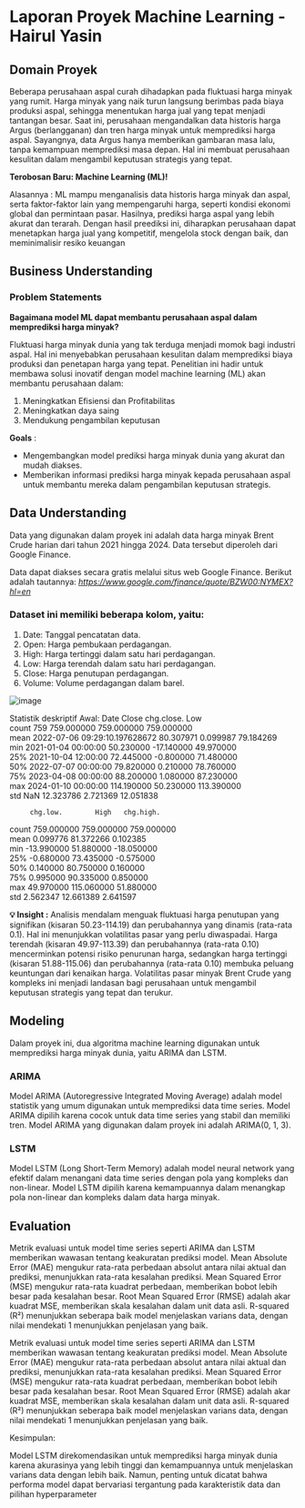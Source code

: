 # Laporan Proyek Machine Learning - Hairul Yasin
## Domain Proyek
Beberapa perusahaan aspal curah dihadapkan pada fluktuasi harga minyak yang rumit. Harga minyak yang naik turun langsung berimbas pada biaya produksi aspal, sehingga menentukan harga jual yang tepat menjadi tantangan besar. Saat ini, perusahaan mengandalkan data historis harga Argus (berlangganan) dan tren harga minyak untuk memprediksi harga aspal.  Sayangnya, data Argus hanya memberikan gambaran masa lalu, tanpa kemampuan memprediksi masa depan. Hal ini membuat perusahaan kesulitan dalam mengambil keputusan strategis yang tepat.

**Terobosan Baru: Machine Learning (ML)!**

Alasannya : ML mampu menganalisis data historis harga minyak dan aspal, serta faktor-faktor lain yang mempengaruhi harga, seperti kondisi ekonomi global dan permintaan pasar. Hasilnya, prediksi harga aspal yang lebih akurat dan terarah. Dengan hasil preediksi ini, diharapkan perusahaan dapat menetapkan harga jual yang kompetitif, mengelola stock dengan baik, dan meminimalisir resiko keuangan

## Business Understanding

### Problem Statements

**Bagaimana model ML dapat membantu perusahaan aspal dalam memprediksi harga minyak?**

Fluktuasi harga minyak dunia yang tak terduga menjadi momok bagi industri aspal. Hal ini menyebabkan perusahaan kesulitan dalam memprediksi biaya produksi dan penetapan harga yang tepat. Penelitian ini hadir untuk membawa solusi inovatif dengan model machine learning (ML) akan membantu perusahaan dalam:
1. Meningkatkan Efisiensi dan Profitabilitas
2. Meningkatkan daya saing
3. Mendukung pengambilan keputusan

**Goals** :
- Mengembangkan model prediksi harga minyak dunia yang akurat dan mudah diakses.
- Memberikan informasi prediksi harga minyak kepada perusahaan aspal untuk membantu mereka dalam pengambilan keputusan strategis.

## Data Understanding

Data yang digunakan dalam proyek ini adalah data harga minyak Brent Crude harian dari tahun 2021 hingga 2024. Data tersebut diperoleh dari Google Finance.

Data dapat diakses secara gratis melalui situs web Google Finance. Berikut adalah tautannya: _https://www.google.com/finance/quote/BZW00:NYMEX?hl=en_

### Dataset ini memiliki beberapa kolom, yaitu:
1. Date: Tanggal pencatatan data.
2. Open: Harga pembukaan perdagangan.
3. High: Harga tertinggi dalam satu hari perdagangan.
4. Low: Harga terendah dalam satu hari perdagangan.
5. Close: Harga penutupan perdagangan.
6. Volume: Volume perdagangan dalam barel.

![image](https://github.com/hairulysin/streamlitDashboard/assets/90087096/85e9a047-af49-4961-94ca-4a6f0ad32acf)

Statistik deskriptif Awal:
                                Date       Close  chg.close.         Low  \
count                            759  759.000000  759.000000  759.000000   
mean   2022-07-06 09:29:10.197628672   80.307971    0.099987   79.184269   
min              2021-01-04 00:00:00   50.230000  -17.140000   49.970000   
25%              2021-10-04 12:00:00   72.445000   -0.800000   71.480000   
50%              2022-07-07 00:00:00   79.820000    0.210000   78.760000   
75%              2023-04-08 00:00:00   88.200000    1.080000   87.230000   
max              2024-01-10 00:00:00  114.190000   50.230000  113.390000   
std                              NaN   12.323786    2.721369   12.051838   

         chg.low.        High   chg.high.  
count  759.000000  759.000000  759.000000  
mean     0.099776   81.372266    0.102385  
min    -13.990000   51.880000  -18.050000  
25%     -0.680000   73.435000   -0.575000  
50%      0.140000   80.750000    0.160000  
75%      0.995000   90.335000    0.850000  
max     49.970000  115.060000   51.880000  
std      2.562347   12.661389    2.641597  

**💡 Insight :**
Analisis mendalam menguak fluktuasi harga penutupan yang signifikan (kisaran 50.23-114.19) dan perubahannya yang dinamis (rata-rata 0.1). Hal ini menunjukkan volatilitas pasar yang perlu diwaspadai. Harga terendah (kisaran 49.97-113.39) dan perubahannya (rata-rata 0.10) mencerminkan potensi risiko penurunan harga, sedangkan harga tertinggi (kisaran 51.88-115.06) dan perubahannya (rata-rata 0.10) membuka peluang keuntungan dari kenaikan harga. Volatilitas pasar minyak Brent Crude yang kompleks ini menjadi landasan bagi perusahaan untuk mengambil keputusan strategis yang tepat dan terukur. 

## Modeling
Dalam proyek ini, dua algoritma machine learning digunakan untuk memprediksi harga minyak dunia, yaitu ARIMA dan LSTM.

### ARIMA
Model ARIMA (Autoregressive Integrated Moving Average) adalah model statistik yang umum digunakan untuk memprediksi data time series. Model ARIMA dipilih karena cocok untuk data time series yang stabil dan memiliki tren. Model ARIMA yang digunakan dalam proyek ini adalah ARIMA(0, 1, 3).

### LSTM
Model LSTM (Long Short-Term Memory) adalah model neural network yang efektif dalam menangani data time series dengan pola yang kompleks dan non-linear. Model LSTM dipilih karena kemampuannya dalam menangkap pola non-linear dan kompleks dalam data harga minyak.

## Evaluation

Metrik evaluasi untuk model time series seperti ARIMA dan LSTM memberikan wawasan tentang keakuratan prediksi model. Mean Absolute Error (MAE) mengukur rata-rata perbedaan absolut antara nilai aktual dan prediksi, menunjukkan rata-rata kesalahan prediksi. Mean Squared Error (MSE) mengukur rata-rata kuadrat perbedaan, memberikan bobot lebih besar pada kesalahan besar. Root Mean Squared Error (RMSE) adalah akar kuadrat MSE, memberikan skala kesalahan dalam unit data asli. R-squared (R²) menunjukkan seberapa baik model menjelaskan varians data, dengan nilai mendekati 1 menunjukkan penjelasan yang baik.

Metrik evaluasi untuk model time series seperti ARIMA dan LSTM memberikan wawasan tentang keakuratan prediksi model. Mean Absolute Error (MAE) mengukur rata-rata perbedaan absolut antara nilai aktual dan prediksi, menunjukkan rata-rata kesalahan prediksi. Mean Squared Error (MSE) mengukur rata-rata kuadrat perbedaan, memberikan bobot lebih besar pada kesalahan besar. Root Mean Squared Error (RMSE) adalah akar kuadrat MSE, memberikan skala kesalahan dalam unit data asli. R-squared (R²) menunjukkan seberapa baik model menjelaskan varians data, dengan nilai mendekati 1 menunjukkan penjelasan yang baik.

Kesimpulan:

Model LSTM direkomendasikan untuk memprediksi harga minyak dunia karena akurasinya yang lebih tinggi dan kemampuannya untuk menjelaskan varians data dengan lebih baik. Namun, penting untuk dicatat bahwa performa model dapat bervariasi tergantung pada karakteristik data dan pilihan hyperparameter
